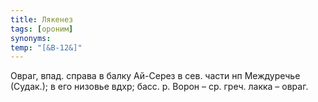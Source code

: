 ```yaml
---
title: Лякенез
tags: [ороним]
synonyms:
temp: "[&В-12&]"
---
```


Овраг, впад. справа в балку Ай-Серез в сев. части нп Междуречье (Судак.); в его
низовье вдхр; басс. р. Ворон – ср. греч. лакка – овраг.
